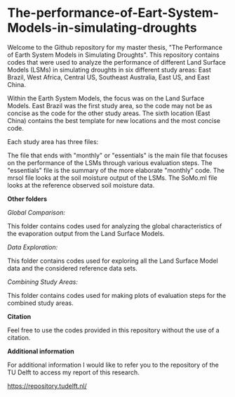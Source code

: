 # The-performance-of-Eart-System-Models-in-simulating-droughts

Welcome to the Github repository for my master thesis, "The Performance of Earth System Models in Simulating Droughts". This repository contains codes that were used to analyze the performance of different Land Surface Models (LSMs) in simulating droughts in six different study areas: East Brazil, West Africa, Central US, Southeast Australia, East US, and East China.

Within the Earth System Models, the focus was on the Land Surface Models. East Brazil was the first study area, so the code may not be as concise as the code for the other study areas. The sixth location (East China) contains the best template for new locations and the most concise code.

Each study area has three files:

The file that ends with "monthly" or "essentials" is the main file that focuses on the performance of the LSMs through various evaluation steps. The "essentials" file is the summary of the more elaborate "monthly" code. 
The mrsol file looks at the soil moisture output of the LSMs.
The SoMo.ml file looks at the reference observed soil moisture data.

**Other folders**

*Global Comparison:*

This folder contains codes used for analyzing the global characteristics of the evaporation output from the Land Surface Models.

*Data Exploration:*

This folder contains codes used for exploring all the Land Surface Model data and the considered reference data sets.

*Combining Study Areas:*

This folder contains codes used for making plots of evaluation steps for the combined study areas.

**Citation**

Feel free to use the codes provided in this repository without the use of a citation.

**Additional information**

For additional information I would like to refer you to the repository of the TU Delft to access my report of this research.

https://repository.tudelft.nl/

